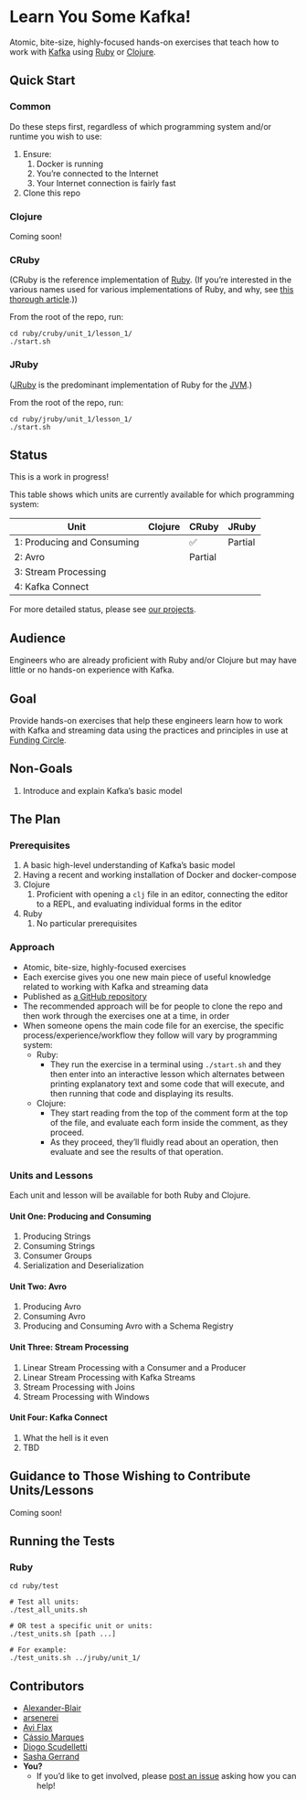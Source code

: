 # Learn You Some Kafka!

Atomic, bite-size, highly-focused hands-on exercises that teach how to work with [Kafka](https://kafka.apache.org/) using [Ruby](https://www.ruby-lang.org/) or [Clojure](https://clojure.org/).

## Quick Start

### Common

Do these steps first, regardless of which programming system and/or runtime you
wish to use:

1. Ensure:
   1. Docker is running
   1. You’re connected to the Internet
   1. Your Internet connection is fairly fast
1. Clone this repo

### Clojure

Coming soon!

### CRuby

(CRuby is the reference implementation of [Ruby](https://www.ruby-lang.org/). (If
you’re interested in the various names used for various implementations of Ruby,
and why, see [this thorough
article](http://engineering.appfolio.com/appfolio-engineering/2017/12/28/cruby-mri-jruby-rubyspec-rubinius-yarv-a-little-bit-of-ruby-naming).))

From the root of the repo, run:

```shell
cd ruby/cruby/unit_1/lesson_1/
./start.sh
```

### JRuby

([JRuby](http://jruby.org/) is the predominant implementation of Ruby for the
[JVM](https://en.wikipedia.org/wiki/Java_virtual_machine).)

From the root of the repo, run:

```shell
cd ruby/jruby/unit_1/lesson_1/
./start.sh
```

## Status

This is a work in progress!

This table shows which units are currently available for which programming system:

| Unit | Clojure | CRuby | JRuby |
| ---- | ------- | ----- | ----- |
| 1: Producing and Consuming  | | ✅ | Partial |
| 2: Avro | | Partial | |
| 3: Stream Processing | | | |
| 4: Kafka Connect | | | &nbsp; |

For more detailed status, please see [our projects](https://github.com/FundingCircle/learn-you-some-kafka/projects).

## Audience

Engineers who are already proficient with Ruby and/or Clojure but may have little or no hands-on experience with Kafka.

## Goal

Provide hands-on exercises that help these engineers learn how to work with Kafka and streaming data using the practices and principles in use at [Funding Circle](https://engineering.fundingcircle.com/).

## Non-Goals

1. Introduce and explain Kafka’s basic model

## The Plan

### Prerequisites

1. A basic high-level understanding of Kafka’s basic model
1. Having a recent and working installation of Docker and docker-compose
1. Clojure
   1. Proficient with opening a `clj` file in an editor, connecting the editor to a REPL, and evaluating individual forms in the editor
1. Ruby
   1. No particular prerequisites

### Approach

* Atomic, bite-size, highly-focused exercises
* Each exercise gives you one new main piece of useful knowledge related to working with Kafka and streaming data
* Published as [a GitHub repository](https://github.com/FundingCircle/learn-you-some-kafka)
* The recommended approach will be for people to clone the repo and then work through the exercises one at a time, in order
* When someone opens the main code file for an exercise, the specific process/experience/workflow they follow will vary by programming system:
  * Ruby:
    * They run the exercise in a terminal using `./start.sh` and they then enter into an interactive lesson which alternates between printing explanatory text and some code that will execute, and then running that code and displaying its results.
  * Clojure:
    * They start reading from the top of the comment form at the top of the file, and evaluate each form inside the comment, as they proceed.
    * As they proceed, they’ll fluidly read about an operation, then evaluate and see the results of that operation.

### Units and Lessons

Each unit and lesson will be available for both Ruby and Clojure.

#### Unit One: Producing and Consuming

1. Producing Strings
1. Consuming Strings
1. Consumer Groups
1. Serialization and Deserialization

#### Unit Two: Avro

1. Producing Avro
1. Consuming Avro
1. Producing and Consuming Avro with a Schema Registry

#### Unit Three: Stream Processing

1. Linear Stream Processing with a Consumer and a Producer
1. Linear Stream Processing with Kafka Streams
1. Stream Processing with Joins
1. Stream Processing with Windows

#### Unit Four: Kafka Connect

1. What the hell is it even
1. TBD

## Guidance to Those Wishing to Contribute Units/Lessons

Coming soon!

## Running the Tests

### Ruby

```shell
cd ruby/test

# Test all units:
./test_all_units.sh

# OR test a specific unit or units:
./test_units.sh [path ...]

# For example:
./test_units.sh ../jruby/unit_1/
```

## Contributors

* [Alexander-Blair](https://github.com/Alexander-Blair)
* [arsenerei](https://github.com/arsenerei)
* [Avi Flax](https://github.com/aviflax)
* [Cássio Marques](https://github.com/cassiomarques)
* [Diogo Scudelletti](https://github.com/scudelletti)
* [Sasha Gerrand](https://github.com/sgerrand)
* **You?**
  * If you’d like to get involved, please [post an issue](https://github.com/FundingCircle/learn-you-some-kafka/issues/new?labels=Question) asking how you can help!
